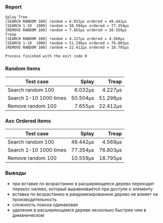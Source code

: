 ### Report
```shell
Splay Tree
[SEARCH RANDOM 100] random = 6.032µs ordered = 49.442µs
[SEARCH 1-10  1000] random = 50.504µs ordered = 77.354µs
[REMOVE RANDOM 100] random = 7.655µs ordered = 10.559µs
Treap
[SEARCH RANDOM 100] random = 4.227µs ordered = 4.569µs
[SEARCH 1-10  1000] random = 51.296µs ordered = 76.803µs
[REMOVE RANDOM 100] random = 22.412µs ordered = 18.795µs

Process finished with the exit code 0
```

### Random items

| Test case              |    Splay |    Treap |
|------------------------|---------:|---------:|
| Search random 100      |  6.032µs |  4.227µs |
| Search 1-10 1000 times | 50.504µs | 51.296µs |
| Remove random 100      |  7.655µs | 22.412µs |

### Asc Ordered items

| Test case              |    Splay |    Treap |
|------------------------|---------:|---------:|
| Search random 100      | 49.442µs |  4.569µs |
| Search 1-10 1000 times | 77.354µs | 76.803µs |
| Remove random 100      | 10.559µs | 18.795µs |

### Выводы
- при вставке по возрастанию в расширяющееся дерево переходит перекос налево,
который выравнивается при доступе к элементу
- вставка по возрастанию в рандомизированное дерево не влияет на производительность
- сложность поиска одинаковая
- удаление в расширяющемся дереве несколько быстрее чем в диманическом